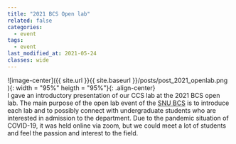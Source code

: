 ```yaml
---
title: "2021 BCS Open lab"
related: false
categories:
  - event
tags:
  - event
last_modified_at: 2021-05-24
classes: wide
---
```

![image-center]({{ site.url }}{{ site.baseurl }}/posts/post_2021_openlab.png ){: width = "95%" heigth = "95%"}{: .align-center}\
I gave an introductory presentation of our CCS lab at the 2021 BCS open lab. The main purpose of the open lab event of the [SNU BCS](http://bcs.snu.ac.kr/) is to introduce each lab and to possibly connect with undergraduate students who are interested in admission to the department. Due to the pandemic situation of COVID-19, it was held online via zoom, but we could meet a lot of students and feel the passion and interest to the field.  
